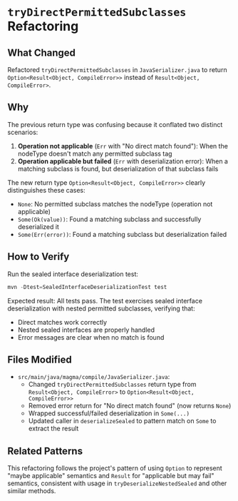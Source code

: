 # `tryDirectPermittedSubclasses` Refactoring

## What Changed

Refactored `tryDirectPermittedSubclasses` in `JavaSerializer.java` to return `Option<Result<Object, CompileError>>` instead of `Result<Object, CompileError>`.

## Why

The previous return type was confusing because it conflated two distinct scenarios:

1. **Operation not applicable** (`Err` with "No direct match found"): When the nodeType doesn't match any permitted subclass tag
2. **Operation applicable but failed** (`Err` with deserialization error): When a matching subclass is found, but deserialization of that subclass fails

The new return type `Option<Result<Object, CompileError>>` clearly distinguishes these cases:

- `None`: No permitted subclass matches the nodeType (operation not applicable)
- `Some(Ok(value))`: Found a matching subclass and successfully deserialized it
- `Some(Err(error))`: Found a matching subclass but deserialization failed

## How to Verify

Run the sealed interface deserialization test:

```powershell
mvn -Dtest=SealedInterfaceDeserializationTest test
```

Expected result: All tests pass. The test exercises sealed interface deserialization with nested permitted subclasses, verifying that:

- Direct matches work correctly
- Nested sealed interfaces are properly handled
- Error messages are clear when no match is found

## Files Modified

- `src/main/java/magma/compile/JavaSerializer.java`:
  - Changed `tryDirectPermittedSubclasses` return type from `Result<Object, CompileError>` to `Option<Result<Object, CompileError>>`
  - Removed error return for "No direct match found" (now returns `None`)
  - Wrapped successful/failed deserialization in `Some(...)`
  - Updated caller in `deserializeSealed` to pattern match on `Some` to extract the result

## Related Patterns

This refactoring follows the project's pattern of using `Option` to represent "maybe applicable" semantics and `Result` for "applicable but may fail" semantics, consistent with usage in `tryDeserializeNestedSealed` and other similar methods.
